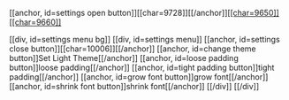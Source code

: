 [[anchor, id=settings open button]][[char=9728]][[/anchor]][[[char=9650]]](#top)[[[char=9660]]](#bottom)

[[div, id=settings menu bg]]
    [[div, id=settings menu]]
        [[anchor, id=settings close button]][[char=10006]][[/anchor]]
        [[anchor, id=change theme button]]Set Light Theme[[/anchor]]
        [[anchor, id=loose padding button]]loose padding[[/anchor]]
        [[anchor, id=tight padding button]]tight padding[[/anchor]]
        [[anchor, id=grow font button]]grow font[[/anchor]]
        [[anchor, id=shrink font button]]shrink font[[/anchor]]
    [[/div]]
[[/div]]